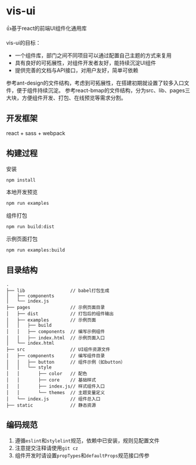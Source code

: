 # vis-ui
👍基于react的前端UI组件化通用库

vis-ui的目标：
- 一个组件库，部门之间不同项目可以通过配置自己主题的方式来复用
- 具有良好的可拓展性，对组件开发者友好，能持续沉淀UI组件
- 提供完善的文档与API接口，对用户友好，简单可依赖

参考ant-design的文件结构，考虑到可拓展性，在搭建初期就设置了较多入口文件，便于组件持续沉淀。
参考react-bmap的文件结构，分为src、lib、pages三大块，方便组件开发、打包、在线预览等需求分割。

## 开发框架
react + sass + webpack

## 构建过程
安装
```bash
npm install
```
本地开发预览
```bash
npm run examples
```
组件打包
```bash
npm run build:dist
```
示例页面打包
```bash
npm run examples:build
```

## 目录结构
```
.
├── lib                 // babel打包生成
│   ├── components
│   └── index.js
├── pages               // 示例页面目录
│   ├── dist            // 打包后的组件输出
│   ├── examples        // 示例页面
│   │   ├── build
│   │   ├── components  // 编写示例组件
│   │   ├── index.html  // 示例页面入口
│   └── index.html
├── src                 // UI组件资源文件
│   ├── components      // 编写组件目录
│   │   ├── button      // 组件示例（如button）
│   │   └── style
│   │       ├── color   // 配色
│   │       ├── core    // 基础样式
│   │       ├── index.js// 样式组件入口
│   │       └── themes	// 主题变量定义
│   └── index.js        // 组件总入口
├── static              // 静态资源
```

## 编码规范
1. 遵循`eslint`和`stylelint`规范，依赖中已安装，规则见配置文件
2. 注意提交注释请使用`git cz`
3. 组件开发时请设置`propTypes`和`defaultProps`规范接口传参

